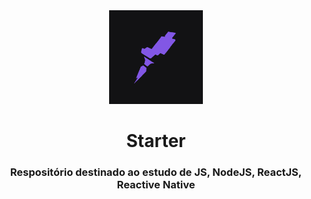 <div align="center">
   <img src=".github/images/starter@logo.png" alt="Starter" width="150px">   
</div>

<h1 align="center">
  Starter
</h1>

<h3 align="center">
  Respositório destinado ao estudo de JS, NodeJS, ReactJS, Reactive Native
</h3>